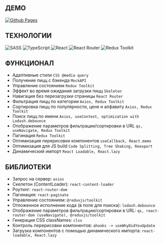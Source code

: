 ## ДЕМО

[![Github Pages](https://img.shields.io/badge/github%20pages-react%20pizza-121013?style=for-the-badge&logo=github&logoColor=white 'React Pizza | Смотреть демо')](https://xxtkris.github.io/react-pizza-v2/)  

## ТЕХНОЛОГИИ

![SASS](https://img.shields.io/badge/SASS-hotpink.svg?style=for-the-badge&logo=SASS&logoColor=white) ![TypeScript](https://img.shields.io/badge/typescript-%23007ACC.svg?style=for-the-badge&logo=typescript&logoColor=white) ![React](https://img.shields.io/badge/react-%2320232a.svg?style=for-the-badge&logo=react&logoColor=%2361DAFB) ![React Router](https://img.shields.io/badge/React_Router-CA4245?style=for-the-badge&logo=react-router&logoColor=white) ![Redux Toolkit](https://img.shields.io/badge/redux%20toolkit-%23593d88.svg?style=for-the-badge&logo=redux&logoColor=white)

## ФУНКЦИОНАЛ

- Адаптивные стили `CSS @media query`
- Получение пицц с бэкенда `MockAPI`
- Управление состоянием `Redux Toolkit`
- Эффект во время ожидания загрузки пицц `Skeleton`
- Навигация без перезагрузки страницы `React Router`
- Фильтрация пицц по категории `Axios, Redux Toolkit`
- Сортировка пицц по популярности, цене и алфавиту `Axios, Redux Toolkit`
- Поиск пицц по имени `Axios, useContext, optimization with Lodash.debounce`
- Отображение параметров фильтрации/сортировки в URL `qs, useNavigate, Redux Toolkit`
- Пагинация `Redux Toolkit`
- Оптимизация перерисовки компонентов `useCallback, React.memo`
- Оптимизация для JS build `Code Splitting, Tree Shaking, Reexport`
- Динамический импорт `React Loadable, React.lazy`

## БИБЛИОТЕКИ

- Запрос на сервер: `axios`
- Скелетон (ContentLoader): `react-content-loader`
- Роутинг: `react-router-dom`
- Пагинация: `react-paginate`
- Управление состоянием: `@reduxjs/toolkit`
- Отложенное исполнение кода (в поле для поиска): `lodash.debounce`
- Отображение параметров фильтрации/сортировки в URL: `qs, react-router-dom (useNavigate), @reduxjs/toolkit`
- Генерация CSS classNames: `clsx`
- Контроль перерисовки компонентов: `ahooks -> useWhyDidYouUpdate`
- Загрузка компонентов с помощью динамического импорта: `react-loadable, React.lazy`  
 
